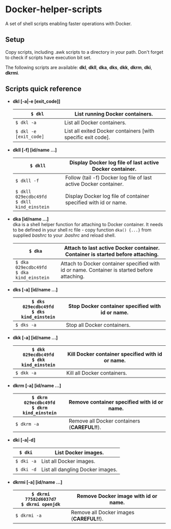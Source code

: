 # Docker-helper-scripts
A set of shell scripts enabling faster operations with Docker.

## Setup

Copy scripts, including .awk scripts to a directory in your path. Don't forget
to check if scripts have execution bit set.

The following scripts are available: **dkl**, **dkll**, **dka**, **dks**,
**dkk**, **dkrm**, **dki**, **dkrmi**.

## Scripts quick reference
- **dkl [-a|-e [exit_code]]**

  | ```$ dkl```  | List running Docker containers.  |
  | -- | -- |
  | ```$ dkl -a```  | List all Docker containers.  |
  | ```$ dkl -e [exit_code]```  | List all exited Docker containers [with specific exit code].  |

- **dkll [-f] [id/name ...]**

  | ```$ dkll```  | Display Docker log file of last active Docker container.  |
  | -- | -- |
  | ```$ dkll -f```  | Follow (tail -f) Docker log file of last active Docker container.  |
  | ```$ dkll 029ecdbc49fd```<br>```$ dkll kind_einstein```  | Display Docker log file of container specified with id or name.  |

- **dka [id/name ...]**  
  dka is a shell helper function for attaching to Docker container.
  It needs to be defined in your shell rc file - copy function ```dka() {...}```
  from supplied *bashrc* to your *.bashrc* and reload shell.

  | ```$ dka```  | Attach to last active Docker container. Container is started before attaching.  |
  | -- | -- |
  | ```$ dka 029ecdbc49fd```<br>```$ dka kind_einstein```  | Attach to Docker container specified with id or name. Container is started before attaching.  |

- **dks [-a] [id/name ...]**

  | ```$ dks 029ecdbc49fd```<br>```$ dks kind_einstein```  | Stop Docker container specified with id or name.  |
  | -- | -- |
  | ```$ dks -a```  | Stop all Docker containers.  |

- **dkk [-a] [id/name ...]**

  | ```$ dkk 029ecdbc49fd```<br>```$ dkk kind_einstein```  | Kill Docker container specified with id or name.  |
  | -- | -- |
  | ```$ dkk -a```  | Kill all Docker containers.  |

- **dkrm [-a] [id/name ...]**

  | ```$ dkrm 029ecdbc49fd```<br>```$ dkrm kind_einstein```  | Remove container specified with id or name.  |
  | -- | -- |
  | ```$ dkrm -a```  | Remove all Docker containers (**CAREFUL!!**).  |

- **dki [-a|-d]**

  | ```$ dki```  | List Docker images.  |
  | -- | -- |
  | ```$ dki -a```  | List all Docker images.  |
  | ```$ dki -d```  | List all dangling Docker images.  |

- **dkrmi [-a] [id/name ...]**

  | ```$ dkrmi 77582d6037d7```<br>```$ dkrmi openjdk```  | Remove Docker image with id or name.  |
  | -- | -- |
  | ```$ dkrmi -a```  | Remove all Docker images (**CAREFUL!!**).  |
